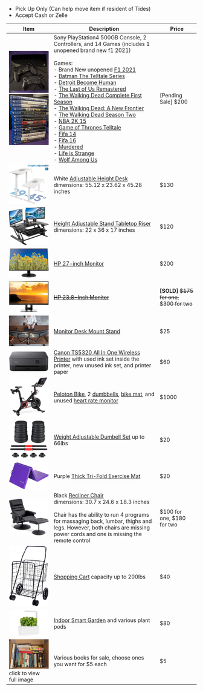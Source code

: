 - Pick Up Only (Can help move item if resident of Tides)
- Accept Cash or Zelle

| Item | Description | Price |
| ---- | ----------- | ----- |
| <img src="./img/ps4-1.png" alt="PS4" width="200"><img src="./img/ps4-2.png" alt="PS4" width="200"> | Sony PlayStation4 500GB Console, 2 Controllers, and 14 Games (includes 1 unopened brand new f1 2021) <br><br> Games: <br> - Brand New unopened [F1 2021](https://www.amazon.com/F1-2021-PlayStation-4/dp/B0925HH9YT) <br> - [Batman The Telltale Series](https://www.amazon.com/Batman-Telltale-PlayStation-4/dp/B01IFHEH62/ref=sr_1_1?crid=2E97Q2EVBNUKD&keywords=batman+telltale+ps4&qid=1645939477&s=videogames&sprefix=batman+telltale+ps4%2Cvideogames%2C81&sr=1-1) <br> - [Detroit Become Human](https://www.amazon.com/Detroit-Become-Human-Playstation-4-PS4/dp/B07BZBW8F4/ref=sr_1_1?keywords=detroit+become+human+ps4&qid=1645939542&s=videogames&sprefix=det%2Cvideogames%2C83&sr=1-1) <br> - [The Last of Us Remastered](https://www.amazon.com/Walking-Dead-Telltale-New-Frontier-PlayStation/dp/B01LW6TJR6/ref=sr_1_1?crid=36I6CXI1UI5VZ&keywords=ps4+walking+dead+a+new+frontier&qid=1645939827&sprefix=ps4+walking+dead+a+new+frontier%2Caps%2C89&sr=8-1) <br> - [The Walking Dead Complete First Season](https://www.amazon.com/Walking-Dead-Complete-First-Season-PlayStation/dp/B00K2O54V4/ref=sr_1_1?crid=VYUFP4T93QZI&keywords=ps4+walking+dead+the+first+season&qid=1645939801&sprefix=ps4+walking+dead+the+first+season%2Caps%2C85&sr=8-1) <br> - [The Walking Dead: A New Frontier]() <br> - [The Walking Dead Season Two](https://www.amazon.com/Walking-Dead-Season-PlayStation-4/dp/B00KY1I0EI/ref=sr_1_1?crid=2J0X8OAZ8Z0D2&keywords=ps4+walking+dead+season+2&qid=1645939788&sprefix=ps4+walking+dead+season+2%2Caps%2C90&sr=8-1) <br> - [NBA 2K 15](https://www.amazon.com/NBA-2K15-PlayStation-4/dp/B00K1JBLO4/ref=sr_1_1?crid=20XZ3O7JA8D9O&keywords=ps4+nba+2k15&qid=1645939775&sprefix=ps4+nba+2k+1%2Caps%2C83&sr=8-1) <br> - [Game of Thrones Telltale](https://www.amazon.com/Game-Thrones-Telltale-Games-PlayStation-4/dp/B0140Z6SY2/ref=sr_1_1?crid=1F8EB7GE7OHTL&keywords=ps4+game+of+thrones&qid=1645939756&sprefix=ps4+game+of+thrones%2Caps%2C78&sr=8-1) <br> - [Fifa 14](https://www.amazon.com/FIFA-14-PlayStation-4/dp/B00CXCCI8A/ref=sr_1_1?crid=37U6MFZI892NX&keywords=ps4+fifa+14&qid=1645939745&sprefix=ps4+fifa+14%2Caps%2C70&sr=8-1) <br> - [Fifa 16](https://www.amazon.com/FIFA-16-Standard-PlayStation-4/dp/B00YC7ECXS/ref=sr_1_1?crid=342WYZ0GG7CLP&keywords=ps4+fifa+16&qid=1645939732&sprefix=ps4+fifa+16%2Caps%2C89&sr=8-1) <br> - [Murdered](https://www.amazon.com/Murdered-Soul-Suspect-PS4-UK/dp/B00GJL7LQ0/ref=sr_1_1?crid=2302RN3OJHIS8&keywords=ps4+murdered&qid=1645939712&sprefix=ps4+murdered%2Caps%2C77&sr=8-1) <br> - [Life is Strange](https://www.amazon.com/Life-Strange-PS4-PlayStation-4/dp/B0185F19VU/ref=sr_1_2?keywords=ps4+life+is+strange&qid=1645939688&sprefix=ps4+life+%2Caps%2C86&sr=8-2) <br> - [Wolf Among Us](https://www.amazon.com/Wolf-Among-Us-PlayStation-4/dp/B00K2O5360/ref=sr_1_1?keywords=ps4+wolf+among+us&qid=1645939675&sprefix=ps4+wolf+a%2Caps%2C76&sr=8-1) | [Pending Sale] $200 |
| <img src="./img/desk.png" alt="Standing Desk" width="200"> | White [Adjustable Height Desk](https://www.amazon.com/gp/product/B0796L86ND/ref=ppx_yo_dt_b_search_asin_title?ie=UTF8&psc=1) <br> dimensions: 55.12 x 23.62 x 45.28 inches | $130 |
| <img src="./img/riser.png" alt="Tabletop Riser" width="200"> | [Height Adjustable Stand Tabletop Riser](https://www.amazon.com/gp/product/B0784HWPN6/ref=ppx_yo_dt_b_search_asin_title?ie=UTF8&th=1) <br> dimensions: 22 x 36 x 17 inches | $120 |
| <img src="./img/monitor-27.png" alt="Monitor 27" width="200"> | [HP 27-inch Monitor](https://www.amazon.com/gp/product/B07CZKTN19/ref=ppx_yo_dt_b_search_asin_title?ie=UTF8&psc=1) | $200 |
| <img src="./img/monitor-24.png" alt="Monitor 24" width="200"> | ~~[HP 23.8-Inch Monitor](https://www.amazon.com/gp/product/B072M34RQC/ref=ppx_yo_dt_b_search_asin_title?ie=UTF8&psc=1)~~ | **[SOLD]** ~~$175 for one, $300 for two~~ |
| <img src="./img/mount.png" alt="Desk Mount Stand" width="200"> | [Monitor Desk Mount Stand](https://www.amazon.com/gp/product/B009S750LA/ref=ppx_yo_dt_b_search_asin_title?ie=UTF8&psc=1) | $25 |
| <img src="./img/printer.png" alt="Printer" width="200"> | [Canon TS5320 All In One Wireless Printer](https://www.amazon.com/gp/product/B07WL4JNH7/ref=ppx_od_dt_b_asin_title_s00?ie=UTF8&psc=1) with used ink set inside the printer, new unused ink set, and printer paper | $60 |
| <img src="./img/peloton.png" alt="Peloton" width="200"> | [Peloton Bike](https://www.onepeloton.com/shop/bike/bike-package), 2 [dumbbells](https://www.onepeloton.com/shop/accessories/peloton-weights), [bike mat](https://www.onepeloton.com/shop/accessories/bike-mat-v2), and unused [heart rate monitor](https://www.onepeloton.com/shop/accessories/pl-hr-c-01) | $1000 |
| <img src="./img/dumbbell.png" alt="Dumbbell Set" width="200"> | [Weight Adjustable Dumbell Set](https://www.walmart.com/ip/Weight-Dumbbell-Set-Adjustable-Gym-Barbell-Plates-Body-Workout-Unfilled/898271553) up to 66lbs | $20 |
| <img src="./img/mat.png" alt="Exercise Mat" width="200"> | Purple [Thick Tri-Fold Exercise Mat](https://www.amazon.com/gp/product/B07D3NZHV4/ref=ppx_yo_dt_b_search_asin_title?ie=UTF8&psc=1) | $20 |
| <img src="./img/chair.png" alt="Recliner Chair" width="200"> | Black [Recliner Chair](https://www.amazon.com/gp/product/B07JHSGYYH/ref=ppx_yo_dt_b_search_asin_title?ie=UTF8&psc=1) <br> dimensions: 30.7 x 24.6 x 18.3 inches <br><br> Chair has the ability to run 4 programs for massaging back, lumbar, thighs and legs. However, both chairs are missing power cords and one is missing the remote control | $100 for one, $180 for two |
| <img src="./img/cart.png" alt="Shopping Cart" width="200"> | [Shopping Cart](https://www.amazon.com/gp/product/B01K07MF8C/ref=ppx_yo_dt_b_asin_title_o05_s00?ie=UTF8&psc=1) capacity up to 200lbs | $40 |
| <img src="./img/garden.png" alt="Smart Garden" width="200"> | [Indoor Smart Garden](https://www.clickandgrow.com/products/the-smart-garden-3) and various plant pods | $80 |
| <a href="https://github.com/tidesmoving/items_for_sale/blob/gh-pages/img/books-1.png?raw=true"><img src="./img/books-1.png" alt="Books" width="200"></a> <br> click to view full image | Various books for sale, choose ones you want for $5 each | $5 |
